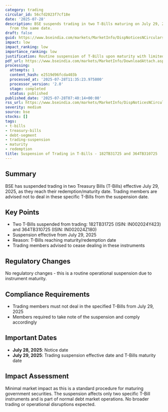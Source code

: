 ```yaml
---
category: trading
circular_id: 56cfd2023f7cf18e
date: '2025-07-28'
description: BSE suspends trading in two T-Bills maturing on July 29, 2025, effective
  from the same date.
draft: false
guid: https://www.bseindia.com/markets/MarketInfo/DispNoticesNCirculars.aspx?Noticeid={C4ECDAAA-821A-4B84-BB14-3BEE114661BF}&noticeno=20250728-6&dt=07/28/2025&icount=6&totcount=26&flag=0
impact: low
impact_ranking: low
importance_ranking: low
justification: Routine suspension of T-Bills upon maturity with limited market impact
pdf_url: https://www.bseindia.com/markets/MarketInfo/DownloadAttach.aspx?id=20250728-6&attachedId=
processing:
  attempts: 1
  content_hash: e2519d96fcda403b
  processed_at: '2025-07-28T11:35:23.975800'
  processor_version: '2.0'
  stage: completed
  status: published
published_date: '2025-07-28T07:40:14+00:00'
rss_url: https://www.bseindia.com/markets/MarketInfo/DispNoticesNCirculars.aspx?Noticeid={C4ECDAAA-821A-4B84-BB14-3BEE114661BF}&noticeno=20250728-6&dt=07/28/2025&icount=6&totcount=26&flag=0
severity: medium
source: bse
stocks: []
tags:
- t-bills
- treasury-bills
- debt-segment
- trading-suspension
- maturity
- redemption
title: Suspension of Trading in T-Bills - 182TB31725 and 364TB310725
---
```


## Summary

BSE has suspended trading in two Treasury Bills (T-Bills) effective July 29, 2025, as they reach their redemption/maturity date. Trading members are advised not to deal in these specific T-Bills from the suspension date.

## Key Points

- Two T-Bills suspended from trading: 182TB31725 (ISIN: IN002024Y423) and 364TB310725 (ISIN: IN002024Z180)
- Suspension effective from July 29, 2025
- Reason: T-Bills reaching maturity/redemption date
- Trading members advised to cease dealing in these instruments

## Regulatory Changes

No regulatory changes - this is a routine operational suspension due to instrument maturity.

## Compliance Requirements

- Trading members must not deal in the specified T-Bills from July 29, 2025
- Members required to take note of the suspension and comply accordingly

## Important Dates

- **July 28, 2025**: Notice date
- **July 29, 2025**: Trading suspension effective date and T-Bills maturity date

## Impact Assessment

Minimal market impact as this is a standard procedure for maturing government securities. The suspension affects only two specific T-Bill instruments and is part of normal debt market operations. No broader trading or operational disruptions expected.